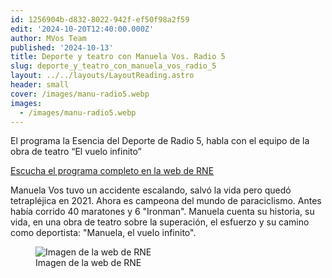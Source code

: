 ```yaml
---
id: 1256904b-d832-8022-942f-ef50f98a2f59
edit: '2024-10-20T12:40:00.000Z'
author: MVos Team
published: '2024-10-13'
title: Deporte y teatro con Manuela Vos. Radio 5
slug: deporte_y_teatro_con_manuela_vos_radio_5
layout: ../../layouts/LayoutReading.astro
header: small
cover: /images/manu-radio5.webp
images:
  - /images/manu-radio5.webp
---
```


El programa la Esencia del Deporte de Radio 5, habla con el equipo de la obra de teatro “El vuelo infinito”


[Escucha el programa completo en la web de RNE](https://www.rtve.es/play/audios/la-esencia-del-deporte-en-radio-5/esencia-del-deporte-radio-5-deporte-teatro-manuela-vos-campeona-del-mundo-paraciclismo/16280490/)


Manuela Vos tuvo un accidente escalando, salvó la vida pero quedó tetrapléjica en 2021. Ahora es campeona del mundo de paraciclismo. Antes había corrido 40 maratones y 6 "Ironman". Manuela cuenta su historia, su vida, en una obra de teatro sobre la superación, el esfuerzo y su camino como deportista: "Manuela, el vuelo infinito".


<figure><img src="/images/manu-radio5.webp" alt="Imagen de la web de RNE"><figcaption align="left">Imagen de la web de RNE</figcaption></figure>

